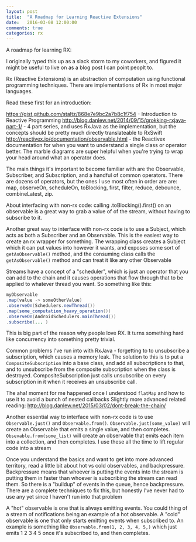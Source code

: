 ```yaml
---
layout: post
title:  "A Roadmap for Learning Reactive Extensions"
date:   2016-03-08 12:00:00
comments: true
categories: rx
---
```


A roadmap for learning RX:

I originally typed this up as a slack storm to my coworkers, and figured it might be useful to live on as a blog post I can point peoplt to.


Rx (Reactive Extensions) is an abstraction of computation using functional programming techniques. There are implementations of Rx in most major languages.

Read these first for an introduction:

https://gist.github.com/staltz/868e7e9bc2a7b8c1f754 - Introduction to Reactive Programming
http://blog.danlew.net/2014/09/15/grokking-rxjava-part-1/ - 4 part series, and uses RxJava as the implementation, but the concepts should be pretty much directly translateable to RxSwift
http://reactivex.io/documentation/observable.html - the Reactivex documentation for when you want to understand a single class or operator better. The marble diagrams are super helpful when you're trying to wrap your head around what an operator does.

The main things it's important to become familiar with are the Observable, Subscriber, and Subscription, and a handful of common operators. There are dozens of operators, but the ones I use most often in order are are: map, observeOn, scheduleOn, toBlocking, first, filter, reduce, debounce, combineLatest, zip.

About interfacing with non-rx code: calling .toBlocking().first() on an observable is a great way to grab a value of of the stream, without having to subscribe to it.

Another great way to interface with non-rx code is to use a Subject, which acts as both a Subscriber and an Observable. This is the easiest way to create an rx wrapper for something. The wrapping class creates a Subject which it can put values into however it wants, and exposes some sort of `getAsObservable()` method, and the consuming class calls the `getAsObservable()` method and can treat it like any other Observable

Streams have a concept of a "scheduler", which is just an operator that you can add to the chain and it causes operations that flow through that to be applied to whatever thread you want. So something like this:


 ```java
myObservable
.map(value -> someOtherValue)
.observeOn(Schedulers.newThread())
.map(some_computation_heavy_operation())
.observeOn(AndroidSchedulers.mainThread())
.subscribe(... )
```

This is big part of the reason why people love RX. It turns something hard like concurrency into something pretty trivial.

Common problems I've run into with RxJava - forgetting to to unsubscribe a subscription, which causes a memory leak. The solution to this is to put a `CompositeSubscription` into a base class, and add all subscriptions to that, and to unsubscribe from the composite subscription when the class is destroyed. CompositeSubscription just calls unsubscribe on every subscription in it when it receives an unsubscribe call.

The aha! moment for me happened once I understood `flatMap` and how to use it to avoid a bunch of nested callbacks
Slightly more advanced related reading: http://blog.danlew.net/2015/03/02/dont-break-the-chain/


Another essential way to interface with non-rx code is to use `Observable.just()` and `Observable.from()`. `Observable.just(some_value)` will create an Observable that emits a single value, and then completes. `Obsevable.from(some_list)` will create an observable that emits each item into a collection, and then completes. I use these all the time to lift regular code into a stream

Once you understand the basics and want to get into more advanced territory, read a little bit about hot vs cold observables, and backpressure. Backpressure means that whoever is putting the events into the stream is putting them in faster than whoever is subscribing the stream can read them. So there is a "buildup" of events in the queue, hence backpressure. There are a complete techniques to fix this, but honestly I've never had to use any yet since I haven't run into that problem

A "hot" observable is one that is always emitting events. You could thing of a stream of notifications being an example of a hot observable. A "cold" observable is one that only starts emitting events when subscribed to. An example is something like `Observable.from(1, 2, 3, 4, 5,)` which just emits 1 2 3 4 5 once it's subscribed to, and then completes.

